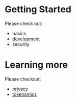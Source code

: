 # Getting Started
Please check out:
* basics
* [development](development)
* security

# Learning more
Please checkout:
* [privacy](privacy)
* [tokenomics](tokenomics)
